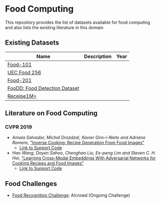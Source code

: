 # Food Computing
This repository provides the list of datasets available for food computing and also lists the existing literature in this domain

## Existing Datasets
| Name        | Description                                  | Year |
|-------------|----------------------------------------------|------|  
| [Food-101](https://www.vision.ee.ethz.ch/datasets_extra/food-101/) | | |
| [UEC Food 256](http://foodcam.mobi/dataset256.html) | | |
| [Food-201](https://storage.googleapis.com/food201/food201.zip) | | |
| [FooDD: Food Detection Dataset](http://www.site.uottawa.ca/~shervin/food/) | | |
| [Receipe1M+](http://im2recipe.csail.mit.edu/) | | |

## Literature on Food Computing
### CVPR 2019
- _Amaia Salvador, Michal Drozdzal, Xavier Giro-i-Nieto and Adriana Romero,_ ["Inverse Cooking: Recipe Generation From Food Images"](http://openaccess.thecvf.com/content_CVPR_2019/papers/Salvador_Inverse_Cooking_Recipe_Generation_From_Food_Images_CVPR_2019_paper.pdf)
  - [Link to Support Code](https://github.com/facebookresearch/inversecooking)
- _Hao Wang, Doyen Sahoo, Chenghao Liu, Ee-peng Lim and Steven C. H. Hoi,_ ["Learning Cross-Modal Embeddings With Adversarial Networks for Cooking Recipes and Food Images"](http://openaccess.thecvf.com/content_CVPR_2019/papers/Wang_Learning_Cross-Modal_Embeddings_With_Adversarial_Networks_for_Cooking_Recipes_and_CVPR_2019_paper.pdf)
  - [Link to Support Code](https://github.com/hwang1996/ACME)

## Food Challenges
- [Food Recognition Challenge](https://www.aicrowd.com/challenges/food-recognition-challenge): AIcrowd (Ongoing Challenge)
